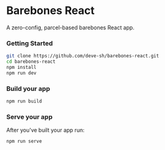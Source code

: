 # Barebones React

A zero-config, parcel-based barebones React app.

### Getting Started

```bash
git clone https://github.com/deve-sh/barebones-react.git
cd barebones-react
npm install
npm run dev
```

### Build your app

```bash
npm run build
```

### Serve your app

After you've built your app run:

```bash
npm run serve
```

